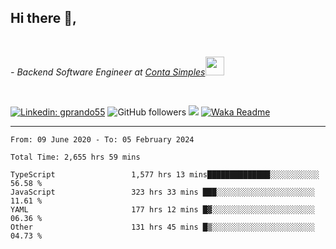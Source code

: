 <h2>Hi there  👋,</h2> </br>

<p><em>- Backend Software Engineer at <a href="https://contasimples.com">Conta Simples</a><img src="https://media.giphy.com/media/WUlplcMpOCEmTGBtBW/giphy.gif" width="30"> 
</em></p></br>


[![Linkedin: gprando55](https://img.shields.io/badge/-gprando55-blue?style=flat-square&logo=Linkedin&logoColor=white&link=https://www.linkedin.com/in/prandogabriel/)](https://www.linkedin.com/in/prandogabriel)
![GitHub followers](https://img.shields.io/github/followers/prandogabriel?label=Follow&style=social)
![](https://visitor-badge.glitch.me/badge?page_id=prandogabriel.prandogabriel)
[![Waka Readme](https://github.com/prandogabriel/prandogabriel/actions/workflows/update-stats.yml.yml/badge.svg)](https://github.com/prandogabriel/prandogabriel/actions/workflows/update-stats.yml.yml)

---

<!--START_SECTION:waka-->

```golang
From: 09 June 2020 - To: 05 February 2024

Total Time: 2,655 hrs 59 mins

TypeScript                 1,577 hrs 13 mins██████████████░░░░░░░░░░░   56.58 %
JavaScript                 323 hrs 33 mins ███░░░░░░░░░░░░░░░░░░░░░░   11.61 %
YAML                       177 hrs 12 mins █▓░░░░░░░░░░░░░░░░░░░░░░░   06.36 %
Other                      131 hrs 45 mins █▒░░░░░░░░░░░░░░░░░░░░░░░   04.73 %
```

<!--END_SECTION:waka-->
